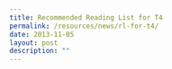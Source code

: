 ```yaml
---
title: Recommended Reading List for T4
permalink: /resources/news/rl-for-t4/
date: 2013-11-05
layout: post
description: ""
---
```


